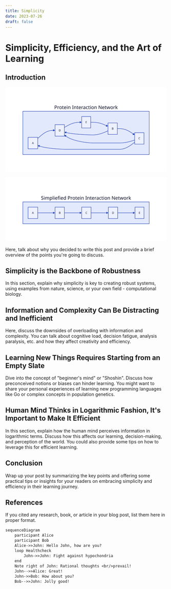 ```yaml
---
title: Simplicity
date: 2023-07-26
draft: false
---
```


# Simplicity, Efficiency, and the Art of Learning

## Introduction


![An example of Protein-Protein Interaction Network](multiple_interactions.svg)

![The simplified version of above network](simple_multiple_interactions.svg)


Here, talk about why you decided to write this post and provide a brief overview of the points you're going to discuss.

## Simplicity is the Backbone of Robustness

In this section, explain why simplicity is key to creating robust systems, using examples from nature, science, or your own field - computational biology.

## Information and Complexity Can Be Distracting and Inefficient

Here, discuss the downsides of overloading with information and complexity. You can talk about cognitive load, decision fatigue, analysis paralysis, etc. and how they affect creativity and efficiency.

## Learning New Things Requires Starting from an Empty Slate

Dive into the concept of "beginner's mind" or "Shoshin". Discuss how preconceived notions or biases can hinder learning. You might want to share your personal experiences of learning new programming languages like Go or complex concepts in population genetics.

## Human Mind Thinks in Logarithmic Fashion, It's Important to Make It Efficient

In this section, explain how the human mind perceives information in logarithmic terms. Discuss how this affects our learning, decision-making, and perception of the world. You could also provide some tips on how to leverage this for efficient learning.

## Conclusion

Wrap up your post by summarizing the key points and offering some practical tips or insights for your readers on embracing simplicity and efficiency in their learning journey.

## References

If you cited any research, book, or article in your blog post, list them here in proper format.


```mermaid
sequenceDiagram
    participant Alice
    participant Bob
    Alice->>John: Hello John, how are you?
    loop Healthcheck
        John->>John: Fight against hypochondria
    end
    Note right of John: Rational thoughts <br/>prevail!
    John-->>Alice: Great!
    John->>Bob: How about you?
    Bob-->>John: Jolly good!
```
